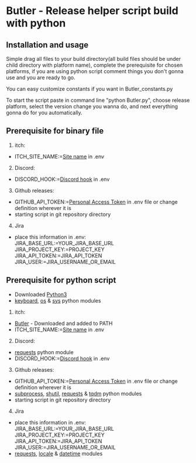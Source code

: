 # Butler - Release helper script build with python

## Installation and usage

Simple drag all files to your build directory(all build files should be under child directory with platform name), complete the prerequisite for chosen platforms, if you are using python script comment things you don't gonna use and you are ready to go.

You can easy customize constants if you want in Butler_constants.py

To start the script paste in command line "python Butler.py", choose release platform, select the version change you wanna do, and next everything gonna do for you automatically.

## Prerequisite for binary file
1. itch:
 - ITCH_SITE_NAME:=[Site name](https://itch.io/docs/butler/pushing.html) in .env

2. Discord:
 - DISCORD_HOOK:=[Discord hook](https://support.discord.com/hc/en-us/articles/228383668-Intro-to-Webhooks) in .env

3. Github releases:
 - GITHUB_API_TOKEN:=[Personal Access Token](https://docs.github.com/en/authentication/keeping-your-account-and-data-secure/managing-your-personal-access-tokens) in .env file or change definition wherever it is
 - starting script in git repository directory

4. Jira
 - place this information in .env: \
    JIRA_BASE_URL:=YOUR_JIRA_BASE_URL \
    JIRA_PROJECT_KEY:=PROJECT_KEY \
    JIRA_API_TOKEN:=JIRA_API_TOKEN \
    JIRA_USER:=JIRA_USERNAME_OR_EMAIL
## Prerequisite for python script

 - Downloaded [Python3](https://www.python.org/downloads/)
 - [keyboard](https://pypi.org/project/keyboard/), [os](https://docs.python.org/3/library/os.html) & [sys](https://docs.python.org/3/library/sys.html) python modules

1. itch:
 - [Butler](https://itchio.itch.io/butler) - Downloaded and added to PATH
 - ITCH_SITE_NAME:=[Site name](https://itch.io/docs/butler/pushing.html) in .env

2. Discord:
 - [requests](https://pypi.org/project/requests/) python module
 - DISCORD_HOOK:=[Discord hook](https://support.discord.com/hc/en-us/articles/228383668-Intro-to-Webhooks) in .env

3. Github releases:
 - GITHUB_API_TOKEN:=[Personal Access Token](https://docs.github.com/en/authentication/keeping-your-account-and-data-secure/managing-your-personal-access-tokens) in .env file or change definition wherever it is
 - [subprocess](https://docs.python.org/3/library/subprocess.html), [shutil](https://docs.python.org/3/library/shutil.html), [requests](https://pypi.org/project/requests/) & [tqdm](https://pypi.org/project/tqdm/) python modules
 - starting script in git repository directory

4. Jira
 - place this information in .env: \
    JIRA_BASE_URL:=YOUR_JIRA_BASE_URL \
    JIRA_PROJECT_KEY:=PROJECT_KEY \
    JIRA_API_TOKEN:=JIRA_API_TOKEN \
    JIRA_USER:=JIRA_USERNAME_OR_EMAIL
 - [requests](https://pypi.org/project/requests/), [locale](https://docs.python.org/3/library/locale.html) & [datetime](https://docs.python.org/3/library/datetime.html) modules
